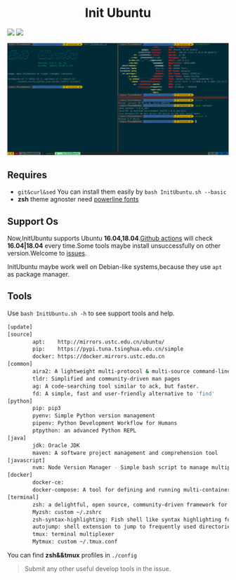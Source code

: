 <h1 align="center">Init Ubuntu</h1>

![](https://github.com/XuCcc/InitUbuntu/workflows/CI/badge.svg)
![](https://img.shields.io/badge/platform-ubuntu%2016.04%7C18.04-lightgrey)

![](.images/show.png)

## Requires

- `git&curl&sed` You can install them easily by `bash InitUbuntu.sh --basic`
- **zsh** theme agnoster need [powerline fonts](https://github.com/powerline/fonts)

## Support Os

Now,InitUbuntu supports Ubuntu **16.04,18.04**.[Github actions](https://github.com/XuCcc/InitUbuntu/actions?query=workflow%3ACI+is%3Asuccess) will check **16.04|18.04** every time.Some tools maybe install unsuccessfully on other version.Welcome to [issues](https://github.com/XuCcc/InitUbuntu/issues/5).

InitUbuntu maybe work well on Debian-like systems,because they use `apt` as package manager.

## Tools

Use `bash InitUbuntu.sh -h` to see support tools and help.

```bash
[update]
[source]
        apt:    http://mirrors.ustc.edu.cn/ubuntu/
        pip:    https://pypi.tuna.tsinghua.edu.cn/simple
        docker: https://docker.mirrors.ustc.edu.cn
[common]
        aira2: A lightweight multi-protocol & multi-source command-line download utility
        tldr: Simplified and community-driven man pages
        ag: A code-searching tool similar to ack, but faster.
        fd: A simple, fast and user-friendly alternative to 'find'
[python]
        pip: pip3
        pyenv: Simple Python version management
        pipenv: Python Development Workflow for Humans
        ptpython: an advanced Python REPL
[java]
        jdk: Oracle JDK
        maven: A software project management and comprehension tool
[javascript]
        nvm: Node Version Manager - Simple bash script to manage multiple active node.js versions
[docker]
        docker-ce:
        docker-compose: A tool for defining and running multi-container Docker applications
[terminal]
        zsh: a delightful, open source, community-driven framework for managing your Zsh configuration.
        Myzsh: custom ~/.zshrc
        zsh-syntax-highlighting: Fish shell like syntax highlighting for Zsh
        autojump: shell extension to jump to frequently used directories
        tmux: terminal multiplexer
        Mytmux: custom ~/.tmux.conf
```

You can find **zsh&&tmux** profiles in `./config`


> Submit any other useful develop tools in the issue.